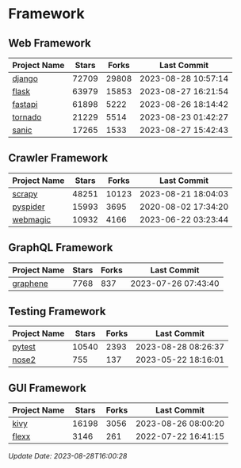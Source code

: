 # Framework

## Web Framework
| Project Name | Stars | Forks | Last Commit |
| ------------ | ----- | ----- | ----------- |
| [django](https://github.com/django/django) | 72709 | 29808 | 2023-08-28 10:57:14 |
| [flask](https://github.com/pallets/flask) | 63979 | 15853 | 2023-08-27 16:21:54 |
| [fastapi](https://github.com/tiangolo/fastapi) | 61898 | 5222 | 2023-08-26 18:14:42 |
| [tornado](https://github.com/tornadoweb/tornado) | 21229 | 5514 | 2023-08-23 01:42:27 |
| [sanic](https://github.com/sanic-org/sanic) | 17265 | 1533 | 2023-08-27 15:42:43 |

## Crawler Framework
| Project Name | Stars | Forks | Last Commit |
| ------------ | ----- | ----- | ----------- |
| [scrapy](https://github.com/scrapy/scrapy) | 48251 | 10123 | 2023-08-21 18:04:03 |
| [pyspider](https://github.com/binux/pyspider) | 15993 | 3695 | 2020-08-02 17:34:20 |
| [webmagic](https://github.com/code4craft/webmagic) | 10932 | 4166 | 2023-06-22 03:23:44 |

## GraphQL Framework
| Project Name | Stars | Forks | Last Commit |
| ------------ | ----- | ----- | ----------- |
| [graphene](https://github.com/graphql-python/graphene) | 7768 | 837 | 2023-07-26 07:43:40 |

## Testing Framework
| Project Name | Stars | Forks | Last Commit |
| ------------ | ----- | ----- | ----------- |
| [pytest](https://github.com/pytest-dev/pytest) | 10540 | 2393 | 2023-08-28 08:26:37 |
| [nose2](https://github.com/nose-devs/nose2) | 755 | 137 | 2023-05-22 18:16:01 |

## GUI Framework
| Project Name | Stars | Forks | Last Commit |
| ------------ | ----- | ----- | ----------- |
| [kivy](https://github.com/kivy/kivy) | 16198 | 3056 | 2023-08-26 08:00:20 |
| [flexx](https://github.com/flexxui/flexx) | 3146 | 261 | 2022-07-22 16:41:15 |

*Update Date: 2023-08-28T16:00:28*
